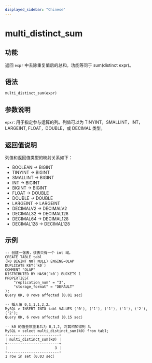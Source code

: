 ```yaml
---
displayed_sidebar: "Chinese"
---
```


# multi_distinct_sum

## 功能

返回 `expr` 中去除重复值后的总和，功能等同于 sum(distinct expr)。

## 语法

```Haskell
multi_distinct_sum(expr)
```

## 参数说明

`epxr`: 用于指定参与运算的列。列值可以为 TINYINT，SMALLINT，INT，LARGEINT, FLOAT，DOUBLE，或 DECIMAL 类型。

## 返回值说明

列值和返回值类型的映射关系如下：

- BOOLEAN -> BIGINT
- TINYINT -> BIGINT
- SMALLINT -> BIGINT
- INT -> BIGINT
- BIGINT -> BIGINT
- FLOAT -> DOUBLE
- DOUBLE -> DOUBLE
- LARGEINT -> LARGEINT
- DECIMALV2 -> DECIMALV2
- DECIMAL32 -> DECIMAL128
- DECIMAL64 -> DECIMAL128
- DECIMAL128 -> DECIMAL128

## 示例

```plain text
-- 创建一张表，该表只有一个 int 域。
CREATE TABLE tabl
(k0 BIGINT NOT NULL) ENGINE=OLAP
DUPLICATE KEY(`k0`)
COMMENT "OLAP"
DISTRIBUTED BY HASH(`k0`) BUCKETS 1
PROPERTIES(
    "replication_num" = "3",
    "storage_format" = "DEFAULT"
);
Query OK, 0 rows affected (0.01 sec)

-- 插入值 0,1,1,1,2,2。
MySQL > INSERT INTO tabl VALUES ('0'), ('1'), ('1'), ('1'), ('2'), ('2');
Query OK, 6 rows affected (0.15 sec)

-- k0 的值去除重复后为 0,1,2, 将其相加得到 3。
MySQL > select multi_distinct_sum(k0) from tabl;
+------------------------+
| multi_distinct_sum(k0) |
+------------------------+
|                      3 |
+------------------------+
1 row in set (0.03 sec)
```
